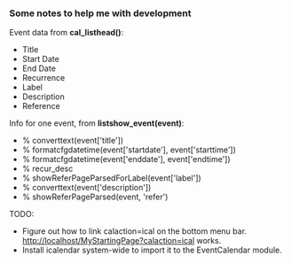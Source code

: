 ### Some notes to help me with development

Event data from **cal_listhead()**:

* Title
* Start Date
* End Date
* Recurrence
* Label
* Description
* Reference

Info for one event, from **listshow_event(event)**:

* % converttext(event['title'])
* % formatcfgdatetime(event['startdate'], event['starttime'])
* % formatcfgdatetime(event['enddate'], event['endtime'])
* % recur_desc
* % showReferPageParsedForLabel(event['label'])
* % converttext(event['description'])
* % showReferPageParsed(event, 'refer')

TODO:
* Figure out how to link calaction=ical on the bottom menu bar. [http://localhost/MyStartingPage?calaction=ical](http://localhost/MyStartingPage?calaction=ical) works.
* Install icalendar system-wide to import it to the EventCalendar module.
